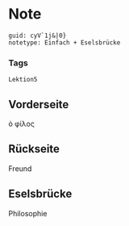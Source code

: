 # Note
```
guid: cyV`1j&|0}
notetype: Einfach + Eselsbrücke
```

### Tags
```
Lektion5
```

## Vorderseite
ὁ φίλος

## Rückseite
Freund

## Eselsbrücke
Philosophie
